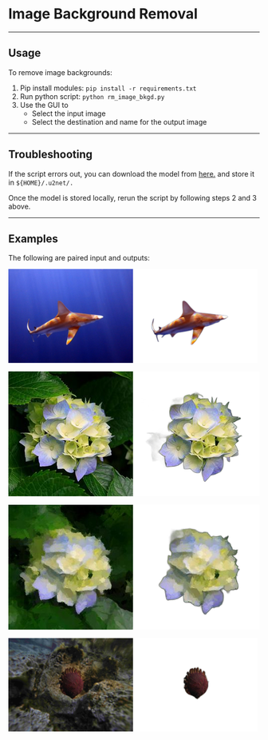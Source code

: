 # Image Background Removal #
----
## Usage ##
To remove image backgrounds:
1. Pip install modules: `pip install -r requirements.txt`
2. Run python script: `python rm_image_bkgd.py`
3. Use the GUI to
    - Select the input image
    - Select the destination and name for the output image

----
## Troubleshooting ##
If the script errors out, you can download the model from [here.](https://drive.google.com/uc?id=1tCU5MM1LhRgGou5OpmpjBQbSrYIUoYab) and store it in `${HOME}/.u2net/.`

Once the model is stored locally, rerun the script by following steps 2 and 3 above.

----
## Examples ##
The following are paired input and outputs:

<img src="../figs/zoom_virtual_backgrounds/IMG_3477_1.jpg" alt="drawing" width="250"/><img src="../figs/removed_backgrounds/IMG_3477_1_no_bkgd.png" alt="drawing" width="250"/>

![](../figs/paintings/flower.jpg)
![](../figs/removed_backgrounds/no_bkgd.png)

![](../figs/paintings/flower_oilpainted.jpg)
![](../figs/removed_backgrounds/flower_oilpainted.png)

<img src="../figs/image_stacking/first_stacked_image.JPG" alt="drawing" width="250"/><img src="../figs/removed_backgrounds/first_stacked_image_no_bkgd_resized.png" alt="drawing" width="250"/>
